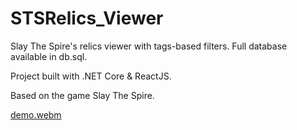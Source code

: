 # STSRelics_Viewer
Slay The Spire's relics viewer with tags-based filters.
Full database available in db.sql.

Project built with .NET Core & ReactJS.

Based on the game Slay The Spire.

[demo.webm](https://github.com/Ylevo/STSRelics_Viewer/assets/71675020/14beaa5b-71b1-4baa-bbfe-348c8b316f4c)
